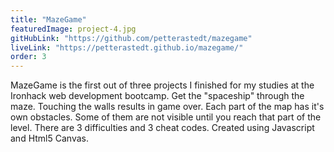 ```yaml
---
title: "MazeGame"
featuredImage: project-4.jpg
gitHubLink: "https://github.com/petterastedt/mazegame"
liveLink: "https://petterastedt.github.io/mazegame/"
order: 3
---
```


MazeGame is the first out of three projects I finished for my studies at the Ironhack web development bootcamp. Get the "spaceship" through the maze. Touching the walls results in game over. Each part of the map has it's own obstacles. Some of them are not visible until you reach that part of the level. There are 3 difficulties and 3 cheat codes. Created using Javascript and Html5 Canvas.
